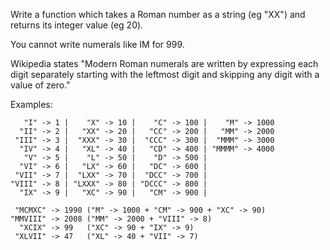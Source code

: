 Write a function which takes a Roman number as a string (eg "XX") and
returns its integer value (eg 20).

You cannot write numerals like IM for 999.

Wikipedia states "Modern Roman numerals are written by expressing each
digit separately starting with the leftmost digit and skipping any digit
with a value of zero."

Examples:

       "I" -> 1 |    "X" -> 10 |    "C" -> 100 |    "M" -> 1000
      "II" -> 2 |   "XX" -> 20 |   "CC" -> 200 |   "MM" -> 2000
     "III" -> 3 |  "XXX" -> 30 |  "CCC" -> 300 |  "MMM" -> 3000
      "IV" -> 4 |   "XL" -> 40 |   "CD" -> 400 | "MMMM" -> 4000
       "V" -> 5 |    "L" -> 50 |    "D" -> 500 |
      "VI" -> 6 |   "LX" -> 60 |   "DC" -> 600 |
     "VII" -> 7 |  "LXX" -> 70 |  "DCC" -> 700 |
    "VIII" -> 8 | "LXXX" -> 80 | "DCCC" -> 800 |
      "IX" -> 9 |   "XC" -> 90 |   "CM" -> 900 |

     "MCMXC" -> 1990 ("M" -> 1000 + "CM" -> 900 + "XC" -> 90)
    "MMVIII" -> 2008 ("MM" -> 2000 + "VIII" -> 8)
      "XCIX" -> 99   ("XC" -> 90 + "IX" -> 9)
     "XLVII" -> 47   ("XL" -> 40 + "VII" -> 7)

